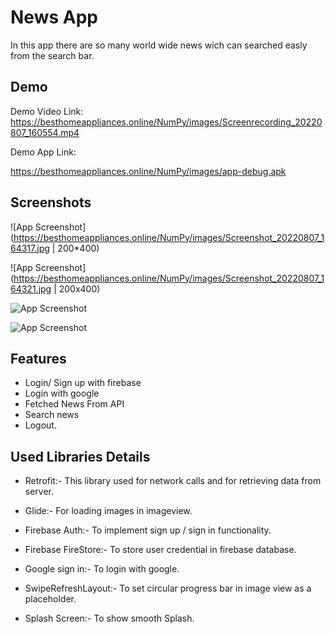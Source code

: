 
# News App

In this app there are so many world wide news wich can searched easly from the search bar.



## Demo

Demo Video Link:
https://besthomeappliances.online/NumPy/images/Screenrecording_20220807_160554.mp4

Demo App Link:

https://besthomeappliances.online/NumPy/images/app-debug.apk


## Screenshots

![App Screenshot](https://besthomeappliances.online/NumPy/images/Screenshot_20220807_164317.jpg | 200*400)

![App Screenshot](https://besthomeappliances.online/NumPy/images/Screenshot_20220807_164321.jpg | 200x400)

![App Screenshot](https://besthomeappliances.online/NumPy/images/Screenshot_20220807_164355.jpg)



![App Screenshot](https://besthomeappliances.online/NumPy/images/Screenshot_20220807_164436.jpg)


## Features

- Login/ Sign up with firebase
- Login with google
- Fetched News From API
- Search news
- Logout.



## Used Libraries Details

- Retrofit:-
           This library used for network calls and for retrieving data from server.

- Glide:-
       For loading images in imageview.  

- Firebase Auth:- To implement sign up / sign in functionality.

- Firebase FireStore:- To store user credential in firebase database.

- Google sign in:- To login with google.

- SwipeRefreshLayout:- To set circular progress bar in image view as a placeholder.
              
- Splash Screen:- To show smooth Splash.          
             
